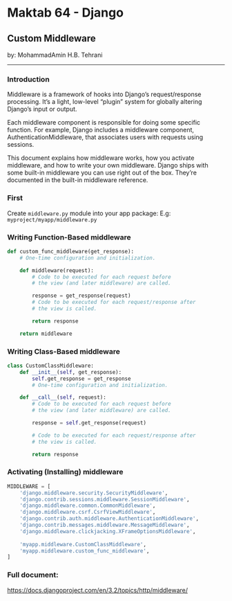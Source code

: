 # Maktab 64 - Django
## Custom Middleware
by: MohammadAmin H.B. Tehrani

----

### Introduction

Middleware is a framework of hooks into Django’s request/response processing. It’s a light, low-level “plugin” system for globally altering Django’s input or output.

Each middleware component is responsible for doing some specific function. For example, Django includes a middleware component, AuthenticationMiddleware, that associates users with requests using sessions.

This document explains how middleware works, how you activate middleware, and how to write your own middleware. Django ships with some built-in middleware you can use right out of the box. They’re documented in the built-in middleware reference.

### First
Create `middleware.py` module into your app package:
E.g: `myproject/myapp/middleware.py`

### Writing Function-Based middleware
```python
def custom_func_middleware(get_response):
    # One-time configuration and initialization.

    def middleware(request):
        # Code to be executed for each request before
        # the view (and later middleware) are called.

        response = get_response(request)
        # Code to be executed for each request/response after
        # the view is called.

        return response

    return middleware
```

### Writing Class-Based middleware

```python
class CustomClassMiddleware:
    def __init__(self, get_response):
        self.get_response = get_response
        # One-time configuration and initialization.

    def __call__(self, request):
        # Code to be executed for each request before
        # the view (and later middleware) are called.

        response = self.get_response(request)

        # Code to be executed for each request/response after
        # the view is called.

        return response

```

### Activating (Installing) middleware
```python
MIDDLEWARE = [
    'django.middleware.security.SecurityMiddleware',
    'django.contrib.sessions.middleware.SessionMiddleware',
    'django.middleware.common.CommonMiddleware',
    'django.middleware.csrf.CsrfViewMiddleware',
    'django.contrib.auth.middleware.AuthenticationMiddleware',
    'django.contrib.messages.middleware.MessageMiddleware',
    'django.middleware.clickjacking.XFrameOptionsMiddleware',
    
    'myapp.middleware.CustomClassMiddleware',
    'myapp.middleware.custom_func_middleware',
]
```



### Full document:
https://docs.djangoproject.com/en/3.2/topics/http/middleware/
